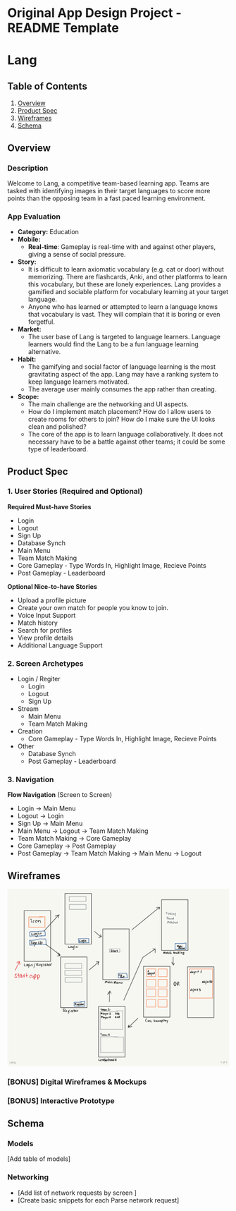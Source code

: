 Original App Design Project - README Template
===

# Lang

## Table of Contents
1. [Overview](#Overview)
1. [Product Spec](#Product-Spec)
1. [Wireframes](#Wireframes)
2. [Schema](#Schema)

## Overview

### Description
Welcome to Lang, a competitive team-based learning app. Teams are tasked with identifying images in their target languages to score more points than the opposing team in a fast paced learning environment. 

### App Evaluation
- **Category:** Education
- **Mobile:** 
    - **Real-time**: Gameplay is real-time with and against other players, giving a sense of social pressure.
- **Story:**
    - It is difficult to learn axiomatic vocabulary (e.g. cat or door) without memorizing. There are flashcards, Anki, and other platforms to learn this vocabulary, but these are lonely experiences. Lang provides a gamified and sociable platform for vocabulary learning at your target language.
    - Anyone who has learned or attempted to learn a language knows that vocabulary is vast. They will complain that it is boring or even forgetful. 
- **Market:**
    - The user base of Lang is targeted to language learners. Language learners would find the Lang to be a fun language learning alternative.
- **Habit:**
    - The gamifying and social factor of language learning is the most gravitating aspect of the app. Lang may have a ranking system to keep language learners motivated.
    - The average user mainly consumes the app rather than creating.
- **Scope:**
    - The main challenge are the networking and UI aspects.
    - How do I implement match placement? How do I allow users to create rooms for others to join? How do I make sure the UI looks clean and polished?
    - The core of the app is to learn language collaboratively. It does not necessary have to be a battle against other teams; it could be some type of leaderboard. 

## Product Spec

### 1. User Stories (Required and Optional)

**Required Must-have Stories**

* Login
* Logout
* Sign Up
* Database Synch
* Main Menu
* Team Match Making
* Core Gameplay - Type Words In, Highlight Image, Recieve Points
* Post Gameplay - Leaderboard

**Optional Nice-to-have Stories**

* Upload a profile picture
* Create your own match for people you know to join.
* Voice Input Support
* Match history
* Search for profiles
* View profile details
* Additional Language Support

### 2. Screen Archetypes

* Login / Regiter
   * Login
   * Logout
   * Sign Up
* Stream
   * Main Menu
   * Team Match Making
* Creation
    * Core Gameplay - Type Words In, Highlight Image, Recieve Points
* Other
    * Database Synch
    * Post Gameplay - Leaderboard

### 3. Navigation

**Flow Navigation** (Screen to Screen)

* Login
  -> Main Menu
* Logout 
  -> Login
* Sign Up
  -> Main Menu
* Main Menu
  -> Logout
  -> Team Match Making
* Team Match Making
  -> Core Gameplay
* Core Gameplay
  -> Post Gameplay
* Post Gameplay 
  -> Team Match Making
  -> Main Menu
  -> Logout

## Wireframes

<img src="https://github.com/darrylkid/Lang/blob/main/thumbnail_Lang%20P1.png"/>

### [BONUS] Digital Wireframes & Mockups

### [BONUS] Interactive Prototype

## Schema 
### Models
[Add table of models]
### Networking
- [Add list of network requests by screen ]
- [Create basic snippets for each Parse network request]

